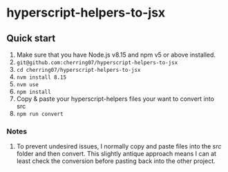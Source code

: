 # hyperscript-helpers-to-jsx

## Quick start

1.  Make sure that you have Node.js v8.15 and npm v5 or above installed.
2.  `git@github.com:cherring07/hyperscript-helpers-to-jsx`
3.  `cd cherring07/hyperscript-helpers-to-jsx`
4.  `nvm install 8.15`
5.  `nvm use`
6.  `npm install`
7.  Copy & paste your hyperscript-helpers files your want to convert into src
8.  `npm run convert`

### Notes

1.  To prevent undesired issues, I normally copy and paste files into the _src_ folder and then convert. This slightly antique approach means I can at least check the conversion before pasting back into the other project.
